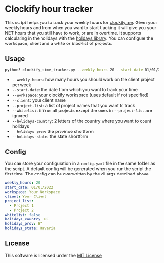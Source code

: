 # Clockify hour tracker

This script helps you to track your weekly hours for [clockify.me](clockify.me).
Given your weekly hours and from when you want to start tracking it will give you your NET hours that you still have to work, or are in overtime.
It supports calculating in the holidays with the [holidays library](https://github.com/dr-prodigy/python-holidays).
You can configure the workspace, client and a white or blacklist of projects.

## Usage

```bash
python3 clockify_time_tracker.py --weekly-hours 20 --start-date 01/01/2022 --workspace "Your Workspace" --client "Your Client" --project-list "Project 1" "Project 2" --whitelist
```

* `--weekly-hours`: how many hours you should work on the client project per week
* `--start-date`: the date from which you want to track your time
* `--workspace`: your clockify workspace (uses default if not specified)
* `--client`: your client name
* `--project-list`: a list of project names that you want to track
* `--whitelist`: if `True` all projects except the ones in `--project-list` are ignored
* `--holidays-country`: 2 letters of the country where you want to count holidays
* `--holidays-prov`: the province shortform
* `--holidays-state`: the state shortform

## Config

You can store your configuration in a `config.yaml` file in the same folder as the script. A default config will be generated when you run the script the first time.
The config can be overwritten by the cli args descibed above.

```yaml
weekly_hours: 20
start_date: 01/01/2022
workspace: Your Workspace
client: Your Client
project_list:
  - Project 1
  - Project 2
whitelist: false
holidays_country: DE
holidays_prov: BY
holidays_state: Bavaria
```

## License

This software is licensed under the [MIT License](LICENSE).
